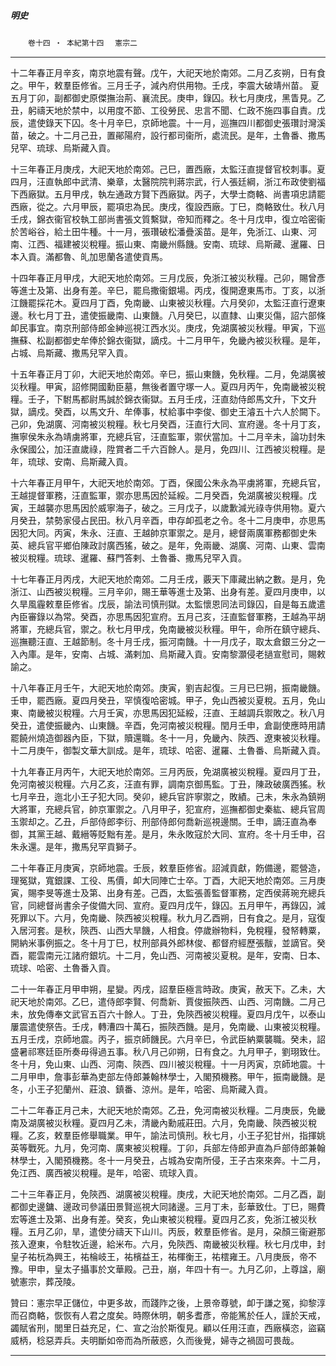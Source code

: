 

##### 明史
　　`卷十四 ‧ 本紀第十四`　
`憲宗二`

* * *

十二年春正月辛亥，南京地震有聲。戊午，大祀天地於南郊。二月乙亥朔，日有食之。甲午，敕羣臣修省。三月壬子，減內府供用物。壬戌，李震大破靖州苗。
夏五月丁卯，副都御史原傑撫治荊、襄流民。庚申，錄囚。秋七月庚戌，黑眚見。乙丑，躬禱天地於禁中，以用度不節、工役勞民、忠言不聞、仁政不施四事自責。戊辰，遣使錄天下囚。冬十月辛巳，京師地震。十一月，巡撫四川都御史張瓚討灣溪苗，破之。十二月己丑，置鄖陽府，設行都司衞所，處流民。是年，土魯番、撒馬兒罕、琉球、烏斯藏入貢。

十三年春正月庚戌，大祀天地於南郊。己巳，置西廠，太監汪直提督官校刺事。夏四月，汪直執郎中武清、樂章，太醫院院判蔣宗武，行人張廷綱，浙江布政使劉福下西廠獄。五月甲戌，執左通政方賢下西廠獄。丙子，大學士商輅、尚書項忠請罷西廠，從之。六月甲辰，罷項忠為民。庚戌，復設西廠。丁巳，商輅致仕。秋八月壬戌，錦衣衞官校執工部尚書張文質繫獄，帝知而釋之。冬十月戊申，復立哈密衞於苦峪谷，給土田牛種。十一月，張瓚破松潘疊溪苗。是年，免浙江、山東、河南、江西、福建被災稅糧。振山東、南畿州縣饑。安南、琉球、烏斯藏、暹羅、日本入貢。滿都魯、癿加思蘭各遣使貢馬。

十四年春正月甲戌，大祀天地於南郊。三月戊辰，免浙江被災秋糧。己卯，賜曾彥等進士及第、出身有差。辛巳，罷烏撒衞銀場。丙戌，復開遼東馬市。丁亥，以浙江饑罷採花木。夏四月丁酉，免南畿、山東被災秋糧。六月癸卯，太監汪直行遼東邊。秋七月丁丑，遣使振畿南、山東饑。八月癸巳，以直隸、山東災傷，詔六部條卹民事宜。南京刑部侍郎金紳巡視江西水災。庚戌，免湖廣被災秋糧。甲寅，下巡撫蘇、松副都御史牟俸於錦衣衞獄，謫戍。十二月甲午，免畿內被災秋糧。是年，占城、烏斯藏、撒馬兒罕入貢。

十五年春正月丁卯，大祀天地於南郊。辛巳，振山東饑，免秋糧。二月，免湖廣被災秋糧。甲寅，詔修開國勳臣墓，無後者置守塚一人。夏四月丙午，免南畿被災稅糧。壬子，下駙馬都尉馬誠於錦衣衞獄。五月壬戌，汪直劾侍郎馬文升，下文升獄，謫戍。癸酉，以馬文升、牟俸事，杖給事中李俊、御史王濬五十六人於闕下。己卯，免湖廣、河南被災稅糧。秋七月癸酉，汪直行大同、宣府邊。冬十月丁亥，撫寧侯朱永為靖虜將軍，充總兵官，汪直監軍，禦伏當加。十二月辛未，論功封朱永保國公，加汪直歲祿，陞賞者二千六百餘人。是月，免四川、江西被災稅糧。是年，琉球、安南、烏斯藏入貢。

十六年春正月甲午，大祀天地於南郊。丁酉，保國公朱永為平虜將軍，充總兵官，王越提督軍務，汪直監軍，禦亦思馬因於延綏。二月癸酉，免湖廣被災稅糧。戊寅，王越襲亦思馬因於威寧海子，破之。三月戊子，以歲歉減光祿寺供用物。夏六月癸丑，禁勢家侵占民田。秋八月辛酉，申存卹孤老之令。冬十二月庚申，亦思馬因犯大同。丙寅，朱永、汪直、王越帥京軍禦之。是月，總督兩廣軍務都御史朱英、總兵官平鄉伯陳政討廣西猺，破之。是年，免兩畿、湖廣、河南、山東、雲南被災稅糧。琉球、暹羅、蘇門答剌、土魯番、撒馬兒罕入貢。

十七年春正月丙戌，大祀天地於南郊。二月壬戌，覈天下庫藏出納之數。是月，免浙江、山西被災稅糧。三月辛卯，賜王華等進士及第、出身有差。夏四月庚申，以久旱風霾敕羣臣修省。戊辰，諭法司慎刑獄。太監懷恩同法司錄囚，自是每五歲遣內臣審錄以為常。癸酉，亦思馬因犯宣府。五月己亥，汪直監督軍務，王越為平胡將軍，充總兵官，禦之。秋七月甲戌，免南畿被災秋糧。甲午，命所在鎮守總兵、巡撫聽汪直、王越節制。冬十月壬戌，振河南饑。十一月戊子，取太倉銀三分之一入內庫。是年，安南、占城、滿剌加、烏斯藏入貢。安南黎灝侵老撾宣慰司，賜敕諭之。

十八年春正月壬午，大祀天地於南郊。庚寅，劉吉起復。三月已巳朔，振南畿饑。壬申，罷西廠。夏四月癸丑，罕慎復哈密城。甲子，免山西被災夏稅。五月，免山東、南畿被災稅糧。六月壬寅，亦思馬因犯延綏，汪直、王越調兵禦敗之。秋八月癸丑，遣使振畿內、山東饑。辛酉，免河南被災稅糧。閏月壬申，倉副使應時用請罷饒州燒造御器內臣，下獄，贖還職。冬十一月，免畿內、陝西、遼東被災秋糧。十二月庚午，御製文華大訓成。是年，琉球、哈密、暹羅、土魯番、烏斯藏入貢。

十九年春正月丙午，大祀天地於南郊。三月丙辰，免湖廣被災稅糧。夏四月丁丑，免河南被災稅糧。六月乙亥，汪直有罪，調南京御馬監。丁丑，陳政破廣西猺。秋七月辛丑，迤北小王子犯大同。癸卯，總兵官許寧禦之，敗績。己未，朱永為鎮朔大將軍，充總兵官，帥京軍禦之。八月甲子，犯宣府，巡撫都御史秦紘、總兵官周玉禦却之。乙丑，戶部侍郎李衍、刑部侍郎何喬新巡視邊關。壬申，謫汪直為奉御，其黨王越、戴縉等貶黜有差。是月，朱永敗寇於大同、宣府。冬十月壬申，召朱永還。是年，撒馬兒罕貢獅子。

二十年春正月庚寅，京師地震。壬辰，敕羣臣修省。詔減貢獻，飭備邊，罷營造，理冤獄，寬銀課、工役、馬價，卹大同陣亡士卒。丁酉，大祀天地於南郊。三月庚寅，賜李旻等進士及第、出身有差。己酉，太監張善監督軍務，定西侯蔣琬充總兵官，同總督尚書余子俊備大同、宣府。夏四月戊午，錄囚。五月甲午，再錄囚，減死罪以下。六月，免南畿、陝西被災稅糧。秋九月乙酉朔，日有食之。是月，寇復入居河套。是秋，陝西、山西大旱饑，人相食。停歲辦物料，免稅糧，發帑轉粟，開納米事例振之。冬十月丁巳，杖刑部員外郎林俊、都督府經歷張黻，並謫官。癸酉，罷雲南元江諸府銀坑。十二月，免山西、河南被災夏稅。是年，安南、日本、琉球、哈密、土魯番入貢。

二十一年春正月甲申朔，星變。丙戌，詔羣臣極言時政。庚寅，赦天下。乙未，大祀天地於南郊。乙巳，遣侍郎李賢、何喬新、賈俊振陝西、山西、河南饑。二月己未，放免傳奉文武官五百六十餘人。丁丑，免陝西被災稅糧。夏四月戊午，以泰山屢震遣使祭告。壬戌，轉漕四十萬石，振陝西饑。是月，免南畿、山東被災稅糧。五月壬戌，京師地震。丙子，振京師饑民。六月辛巳，令武臣納粟襲職。癸未，詔盛暑祁寒廷臣所奏毋得過五事。秋八月己卯朔，日有食之。九月甲子，劉珝致仕。冬十月，免山東、山西、河南、陝西、四川被災稅糧。十一月丙寅，京師地震。十二月甲申，詹事彭華為吏部左侍郎兼翰林學士，入閣預機務。甲午，振南畿饑。是冬，小王子犯蘭州、莊浪、鎮番、涼州。是年，哈密、烏斯藏入貢。

二十二年春正月己未，大祀天地於南郊。乙丑，免河南被災秋糧。二月庚辰，免畿南及湖廣被災秋糧。夏四月乙未，清畿內勳戚莊田。六月，免南畿、陝西被災稅糧。乙亥，敕羣臣修舉職業。甲午，諭法司慎刑。秋七月，小王子犯甘州，指揮姚英等戰死。九月，免河南、廣東被災稅糧。丁卯，兵部左侍郎尹直為戶部侍郎兼翰林學士，入閣預機務。冬十一月癸丑，占城為安南所侵，王子古來來奔。十二月，免江西、廣西被災稅糧。是年，哈密、琉球入貢。

二十三年春正月，免陝西、湖廣被災稅糧。庚戌，大祀天地於南郊。二月乙酉，副都御史邊鏞、邊政司參議田景賢巡視大同諸邊。三月丁未，彭華致仕。丁巳，賜費宏等進士及第、出身有差。癸亥，免山東被災稅糧。夏四月乙亥，免浙江被災秋糧。五月乙卯，旱，遣使分禱天下山川。丙辰，敕羣臣修省。是月，朶顏三衞避那孩入遼東，令駐牧近邊，給米布。六月，免陝西、南畿被災秋糧。秋七月戊申，封皇子祐杬為興王，祐棆岐王，祐檳益王，祐楎衡王，祐橒雍王。八月庚辰，帝不豫。甲申，皇太子攝事於文華殿。己丑，崩，年四十有一。九月乙卯，上尊諡，廟號憲宗，葬茂陵。

贊曰：憲宗早正儲位，中更多故，而踐阼之後，上景帝尊號，卹于謙之冤，抑黎淳而召商輅，恢恢有人君之度矣。時際休明，朝多耆彥，帝能篤於任人，謹於天戒，蠲賦省刑，閭里日益充足，仁、宣之治於斯復見。顧以任用汪直，西廠橫恣，盜竊威柄，稔惡弄兵。夫明斷如帝而為所蔽惑，久而後覺，婦寺之禍固可畏哉。

* * *

